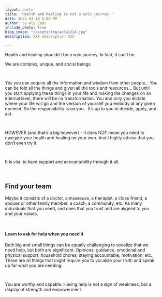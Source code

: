 ```yaml
---
layout: posts
title: 'Health and healing is not a solo journey '
date: 2021-04-18 6:00 PM
author: by Aly Eads
include_photo: true
blog_image: "/assets/img/ao3a1224.jpg"
description: XXX description XXX

---
```

Health and healing shouldn’t be a solo journey. In fact, it can’t be. ⁣

We are complex, unique, and social beings. ⁣

⁣

Yes you can acquire all the information and wisdom from other people… You can be told all the things and given all the tools and resources… But until you start applying these things in your life and making the changes on an internal level, there will be no transformation. You and only you dictate where your life will go and the version of yourself you embody at any given moment. So the responsibility is on you - It’s up to you to decide, apply, and act. ⁣

⁣

HOWEVER (and that’s a big however) - it does NOT mean you need to navigate your health and healing on your own. And I highly advise that you don’t even try it. ⁣

⁣

It is vital to have support and accountability through it all.⁣

⁣

## Find your team

Maybe it consists of a doctor, a masseuse, a therapist, a close friend, a spouse or other family member, a coach, a community, etc. As many individuals that you need, and ones that you trust and are aligned to you and your values. ⁣

⁣

#### Learn to ask for help when you need it

Both big and small things can be equally challenging to vocalize that we need help, but both are significant. Opinions, guidance, emotional and physical support, household chores, staying accountable, motivation, etc. These are all things that might require you to vocalize your truth and speak up for what you are needing. ⁣

⁣

You are worthy and capable. Having help is not a sign of weakness, but a display of strength and empowerment. ⁣